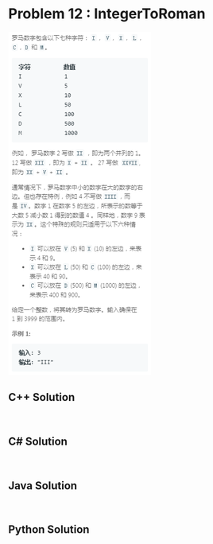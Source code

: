 
# Problem 12 : IntegerToRoman

<img src="https://github.com/Peefy/PeefyLeetCode/blob/master/doc/1-100/12.IntegerToRoman/problem.png"/>

## C++ Solution

```c++



```

## C# Solution

```csharp



```

## Java Solution

```java



```

## Python Solution

```python



```


